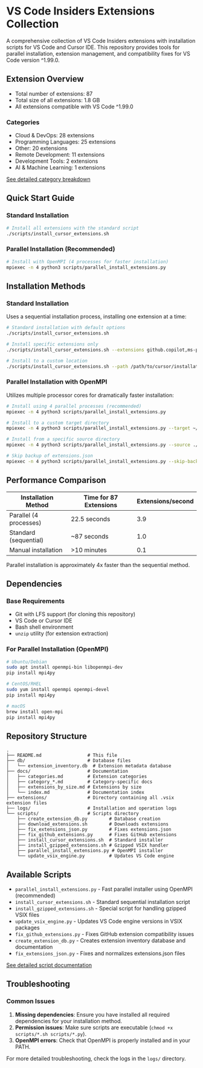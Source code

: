 # VS Code Insiders Extensions Collection

A comprehensive collection of VS Code Insiders extensions with installation scripts for VS Code and Cursor IDE. This repository provides tools for parallel installation, extension management, and compatibility fixes for VS Code version ^1.99.0.

## Extension Overview
* Total number of extensions: 87
* Total size of all extensions: 1.8 GB
* All extensions compatible with VS Code ^1.99.0

### Categories
* Cloud & DevOps: 28 extensions
* Programming Languages: 25 extensions
* Other: 20 extensions
* Remote Development: 11 extensions
* Development Tools: 2 extensions
* AI & Machine Learning: 1 extensions

[See detailed category breakdown](docs/categories.md)

## Quick Start Guide

### Standard Installation
```bash
# Install all extensions with the standard script
./scripts/install_cursor_extensions.sh
```

### Parallel Installation (Recommended)
```bash
# Install with OpenMPI (4 processes for faster installation)
mpiexec -n 4 python3 scripts/parallel_install_extensions.py
```

## Installation Methods

### Standard Installation
Uses a sequential installation process, installing one extension at a time:

```bash
# Standard installation with default options
./scripts/install_cursor_extensions.sh

# Install specific extensions only
./scripts/install_cursor_extensions.sh --extensions github.copilot,ms-python.python

# Install to a custom location
./scripts/install_cursor_extensions.sh --path /path/to/cursor/installation
```

### Parallel Installation with OpenMPI
Utilizes multiple processor cores for dramatically faster installation:

```bash
# Install using 4 parallel processes (recommended)
mpiexec -n 4 python3 scripts/parallel_install_extensions.py

# Install to a custom target directory
mpiexec -n 4 python3 scripts/parallel_install_extensions.py --target ~/.cursor/extensions

# Install from a specific source directory
mpiexec -n 4 python3 scripts/parallel_install_extensions.py --source ./extensions/new

# Skip backup of extensions.json
mpiexec -n 4 python3 scripts/parallel_install_extensions.py --skip-backup
```

## Performance Comparison

| Installation Method      | Time for 87 Extensions | Extensions/second |
|--------------------------|------------------------|-------------------|
| Parallel (4 processes)   | 22.5 seconds           | 3.9               |
| Standard (sequential)    | ~87 seconds            | 1.0               |
| Manual installation      | >10 minutes            | 0.1               |

Parallel installation is approximately 4x faster than the sequential method.

## Dependencies

### Base Requirements
- Git with LFS support (for cloning this repository)
- VS Code or Cursor IDE
- Bash shell environment
- `unzip` utility (for extension extraction)

### For Parallel Installation (OpenMPI)
```bash
# Ubuntu/Debian
sudo apt install openmpi-bin libopenmpi-dev
pip install mpi4py

# CentOS/RHEL
sudo yum install openmpi openmpi-devel
pip install mpi4py

# macOS
brew install open-mpi
pip install mpi4py
```

## Repository Structure

```
.
├── README.md                 # This file
├── db/                       # Database files
│   └── extension_inventory.db  # Extension metadata database
├── docs/                     # Documentation
│   ├── categories.md         # Extension categories
│   ├── category_*.md         # Category-specific docs
│   ├── extensions_by_size.md # Extensions by size
│   └── index.md              # Documentation index
├── extensions/               # Directory containing all .vsix extension files
├── logs/                     # Installation and operation logs
└── scripts/                  # Scripts directory
    ├── create_extension_db.py        # Database creation
    ├── download_extensions.sh        # Downloads extensions
    ├── fix_extensions_json.py        # Fixes extensions.json
    ├── fix_github_extensions.py      # Fixes GitHub extensions
    ├── install_cursor_extensions.sh  # Standard installer
    ├── install_gzipped_extensions.sh # Gzipped VSIX handler
    ├── parallel_install_extensions.py # OpenMPI installer
    └── update_vsix_engine.py         # Updates VS Code engine
```

## Available Scripts

* `parallel_install_extensions.py` - Fast parallel installer using OpenMPI (recommended)
* `install_cursor_extensions.sh` - Standard sequential installation script
* `install_gzipped_extensions.sh` - Special script for handling gzipped VSIX files
* `update_vsix_engine.py` - Updates VS Code engine versions in VSIX packages
* `fix_github_extensions.py` - Fixes GitHub extension compatibility issues
* `create_extension_db.py` - Creates extension inventory database and documentation
* `fix_extensions_json.py` - Fixes and normalizes extensions.json files

[See detailed script documentation](docs/index.md)

## Troubleshooting

### Common Issues

1. **Missing dependencies**: Ensure you have installed all required dependencies for your installation method.
2. **Permission issues**: Make sure scripts are executable (`chmod +x scripts/*.sh scripts/*.py`).
3. **OpenMPI errors**: Check that OpenMPI is properly installed and in your PATH.

For more detailed troubleshooting, check the logs in the `logs/` directory.
